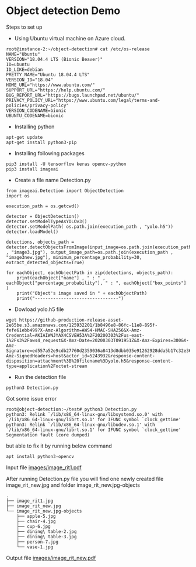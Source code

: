 # Object detection Demo 

Steps to set up 
* Using Ubuntu virtual machine on Azure cloud.
```
root@instance-2:~/object-detection# cat /etc/os-release 
NAME="Ubuntu"
VERSION="18.04.4 LTS (Bionic Beaver)"
ID=ubuntu
ID_LIKE=debian
PRETTY_NAME="Ubuntu 18.04.4 LTS"
VERSION_ID="18.04"
HOME_URL="https://www.ubuntu.com/"
SUPPORT_URL="https://help.ubuntu.com/"
BUG_REPORT_URL="https://bugs.launchpad.net/ubuntu/"
PRIVACY_POLICY_URL="https://www.ubuntu.com/legal/terms-and-policies/privacy-policy"
VERSION_CODENAME=bionic
UBUNTU_CODENAME=bionic
```

* Installing python 
```
apt-get update
apt-get install python3-pip
```

* Installing following packages
```
pip3 install -U tensorflow keras opencv-python
pip3 install imageai
```

* Create a file name Detection.py 
```
from imageai.Detection import ObjectDetection
import os

execution_path = os.getcwd()

detector = ObjectDetection()
detector.setModelTypeAsYOLOv3()
detector.setModelPath( os.path.join(execution_path , "yolo.h5"))
detector.loadModel()

detections, objects_path = detector.detectObjectsFromImage(input_image=os.path.join(execution_path , "image3.jpg"), output_image_path=os.path.join(execution_path , "image3new.jpg"), minimum_percentage_probability=30,  extract_detected_objects=True)

for eachObject, eachObjectPath in zip(detections, objects_path):
    print(eachObject["name"] , " : " , eachObject["percentage_probability"], " : ", eachObject["box_points"] )
    print("Object's image saved in " + eachObjectPath)
    print("--------------------------------")
```

* Dowload yolo.h5 file  
```
wget https://github-production-release-asset-2e65be.s3.amazonaws.com/125932201/1b8496e8-86fc-11e8-895f-fefe61ebb499?X-Amz-Algorithm=AWS4-HMAC-SHA256&X-Amz-Credential=AKIAIWNJYAX4CSVEH53A%2F20200303%2Fus-east-1%2Fs3%2Faws4_request&X-Amz-Date=20200303T091951Z&X-Amz-Expires=300&X-Amz-Signature=ed557a52e9cdb27760d2359036a8413d8dbb035e91262928dda5b17c32e365af&X-Amz-SignedHeaders=host&actor_id=5243932&response-content-disposition=attachment%3B%20filename%3Dyolo.h5&response-content-type=application%2Foctet-stream
```

* Run the detection file
```
python3 Detection.py
```

Got some issue error 
```
root@object-detection:~/test# python3 Detection.py 
python3: Relink `/lib/x86_64-linux-gnu/libsystemd.so.0' with `/lib/x86_64-linux-gnu/librt.so.1' for IFUNC symbol `clock_gettime'
python3: Relink `/lib/x86_64-linux-gnu/libudev.so.1' with `/lib/x86_64-linux-gnu/librt.so.1' for IFUNC symbol `clock_gettime'
Segmentation fault (core dumped)
```
but able to fix it by running below command 
```
apt install python3-opencv
```

Input file 
[images/image_rit1.pdf](images/image_rit1.jpg)


After running Detection.py file you will find one newly created file image_rit_new.jpg and folder image_rit_new.jpg-objects

```
.
├── image_rit1.jpg
├── image_rit_new.jpg
└── image_rit_new.jpg-objects
    ├── apple-5.jpg
    ├── chair-4.jpg
    ├── cup-6.jpg
    ├── dining\ table-2.jpg
    ├── dining\ table-3.jpg
    ├── person-7.jpg
    └── vase-1.jpg
```

Output file 
[images/image_rit_new.pdf](images/image_rit_new.jpg)

